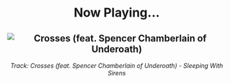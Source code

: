 <div align="center"> 
<h1>Now Playing...</h1>

![Crosses (feat. Spencer Chamberlain of Underoath)](https://i.scdn.co/image/ab67616d00001e02c7e578afd62eef3da004f322)
--
_<p>Track: Crosses (feat. Spencer Chamberlain of Underoath) - Sleeping With Sirens </p>_
</div>
